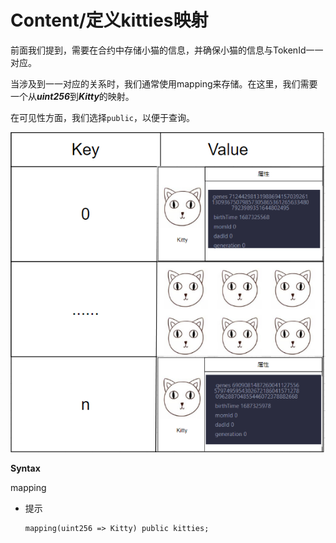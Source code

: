 # Content/定义kitties映射

前面我们提到，需要在合约中存储小猫的信息，并确保小猫的信息与TokenId一一对应。

当涉及到一一对应的关系时，我们通常使用mapping来存储。在这里，我们需要一个从***uint256***到***Kitty***的映射。

在可见性方面，我们选择`public`，以便于查询。

![Untitled](./img/3-1.png)

**Syntax**

mapping

- 提示
    
    ```solidity
    mapping(uint256 => Kitty) public kitties;
    ```